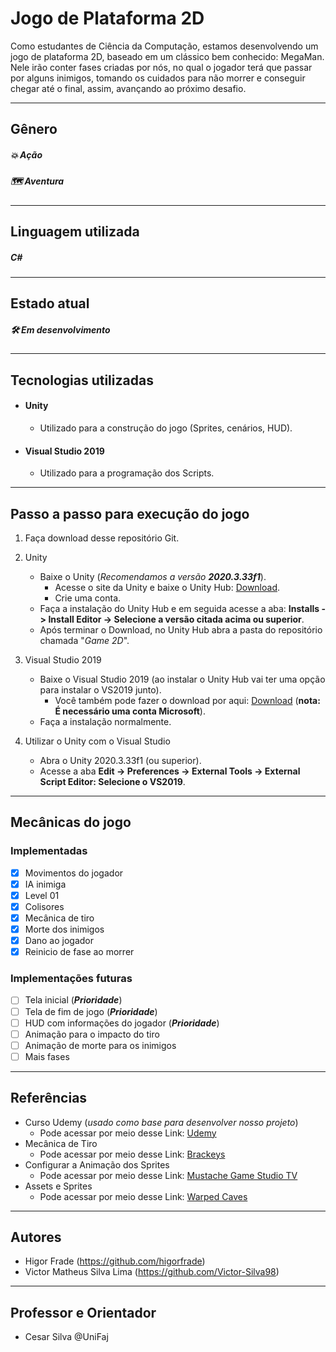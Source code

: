 # Jogo de Plataforma 2D
Como estudantes de Ciência da Computação, estamos desenvolvendo um jogo de plataforma 2D, baseado em um clássico bem conhecido: MegaMan. <br>
Nele irão conter fases criadas por nós, no qual o jogador terá que passar por alguns inimigos, tomando os cuidados para não morrer e conseguir chegar até o final, assim, avançando ao próximo desafio.
<hr>

## Gênero
##### :boom: Ação
##### :world_map: Aventura
<hr>

## Linguagem utilizada
##### C#
<hr>

## Estado atual
##### :hammer_and_wrench: Em desenvolvimento
<hr>

## Tecnologias utilizadas
- #### Unity
  - Utilizado para a construção do jogo (Sprites, cenários, HUD).
- #### Visual Studio 2019
  - Utilizado para a programação dos Scripts.
<hr>

## Passo a passo para execução do jogo
1. Faça download desse repositório Git.

2. Unity
   - Baixe o Unity (_Recomendamos a versão **2020.3.33f1**_).
     - Acesse o site da Unity e baixe o Unity Hub: [Download](https://unity3d.com/pt/get-unity/download).
     - Crie uma conta.
   - Faça a instalação do Unity Hub e em seguida acesse a aba: **Installs -> Install Editor -> Selecione a versão citada acima ou superior**.
   - Após terminar o Download, no Unity Hub abra a pasta do repositório chamada "_Game 2D_".

3. Visual Studio 2019
   - Baixe o Visual Studio 2019 (ao instalar o Unity Hub vai ter uma opção para instalar o VS2019 junto).
     - Você também pode fazer o download por aqui: [Download](https://visualstudio.microsoft.com/pt-br/vs/older-downloads/) (**nota: É necessário uma conta Microsoft**).
   - Faça a instalação normalmente.

4. Utilizar o Unity com o Visual Studio
   - Abra o Unity 2020.3.33f1 (ou superior).
   - Acesse a aba **Edit -> Preferences -> External Tools -> External Script Editor: Selecione o VS2019**.
<hr>

## Mecânicas do jogo
### Implementadas
- [X] Movimentos do jogador
- [X] IA inimiga
- [X] Level 01
- [X] Colisores
- [X] Mecânica de tiro
- [X] Morte dos inimigos
- [X] Dano ao jogador
- [X] Reinicio de fase ao morrer

### Implementações futuras
- [ ] Tela inicial (**_Prioridade_**)
- [ ] Tela de fim de jogo (**_Prioridade_**)
- [ ] HUD com informações do jogador (**_Prioridade_**)
- [ ] Animação para o impacto do tiro
- [ ] Animação de morte para os inimigos
- [ ] Mais fases
<hr>

## Referências
- Curso Udemy (_usado como base para desenvolver nosso projeto_)
  - Pode acessar por meio desse Link: [Udemy](https://www.udemy.com/course/aprenda-criar-jogos-com-unity-na-pratica/)
- Mecânica de Tiro
  - Pode acessar por meio desse Link: [Brackeys](https://www.youtube.com/watch?v=wkKsl1Mfp5M)
- Configurar a Animação dos Sprites
  - Pode acessar por meio desse Link: [Mustache Game Studio TV](https://www.youtube.com/watch?v=cGt9IhS74cA)
- Assets e Sprites
  - Pode acessar por meio desse Link: [Warped Caves](https://assetstore.unity.com/packages/2d/characters/warped-caves-103250)
<hr>

## Autores
- Higor Frade (https://github.com/higorfrade)
- Victor Matheus Silva Lima (https://github.com/Victor-Silva98)
<hr>

## Professor e Orientador
- Cesar Silva @UniFaj
